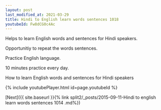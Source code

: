 ```yaml
---
layout: post
last_modified_at: 2021-03-29
title: Hindi to English learn words sentences 1018 
youtubeId: Fw8dCG0c4Ac
---
```

 
 
Helps to learn English words and sentences for Hindi speakers.

Opportunitiy to repeat the words sentences. 

Practice English language. 
 
10 minutes practice every day. 
 
How to learn English words and sentences for Hindi speakers 
 
{% include youtubePlayer.html id=page.youtubeId %}
 
 
[Next]({{ site.baseurl }}{% link  split2/_posts/2015-09-11-Hindi to english learn words sentences 1014 .md%})
 
